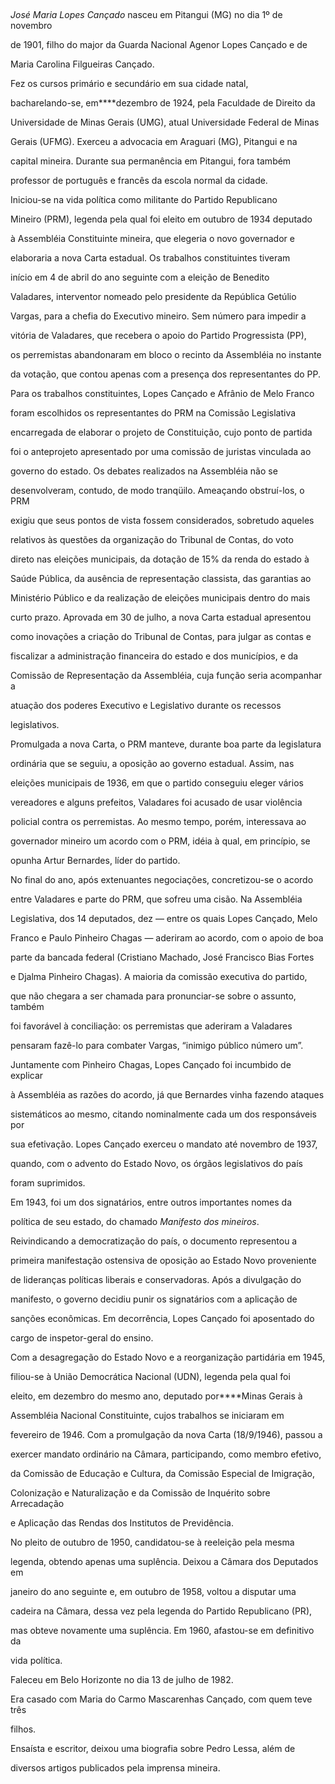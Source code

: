 

 



*José Maria Lopes Cançado* nasceu em Pitangui (MG) no dia 1º de novembro

de 1901, filho do major da Guarda Nacional Agenor Lopes Cançado e de

Maria Carolina Filgueiras Cançado.



Fez os cursos primário e secundário em sua cidade natal,

bacharelando-se, em****dezembro de 1924, pela Faculdade de Direito da

Universidade de Minas Gerais (UMG), atual Universidade Federal de Minas

Gerais (UFMG). Exerceu a advocacia em Araguari (MG), Pitangui e na

capital mineira. Durante sua permanência em Pitangui, fora também

professor de português e francês da escola normal da cidade.



Iniciou-se na vida política como militante do Partido Republicano

Mineiro (PRM), legenda pela qual foi eleito em outubro de 1934 deputado

à Assembléia Constituinte mineira, que elegeria o novo governador e

elaboraria a nova Carta estadual. Os trabalhos constituintes tiveram

início em 4 de abril do ano seguinte com a eleição de Benedito

Valadares, interventor nomeado pelo presidente da República Getúlio

Vargas, para a chefia do Executivo mineiro. Sem número para impedir a

vitória de Valadares, que recebera o apoio do Partido Progressista (PP),

os perremistas abandonaram em bloco o recinto da Assembléia no instante

da votação, que contou apenas com a presença dos representantes do PP.



Para os trabalhos constituintes, Lopes Cançado e Afrânio de Melo Franco

foram escolhidos os representantes do PRM na Comissão Legislativa

encarregada de elaborar o projeto de Constituição, cujo ponto de partida

foi o anteprojeto apresentado por uma comissão de juristas vinculada ao

governo do estado. Os debates realizados na Assembléia não se

desenvolveram, contudo, de modo tranqüilo. Ameaçando obstruí-los, o PRM

exigiu que seus pontos de vista fossem considerados, sobretudo aqueles

relativos às questões da organização do Tribunal de Contas, do voto

direto nas eleições municipais, da dotação de 15% da renda do estado à

Saúde Pública, da ausência de representação classista, das garantias ao

Ministério Público e da realização de eleições municipais dentro do mais

curto prazo. Aprovada em 30 de julho, a nova Carta estadual apresentou

como inovações a criação do Tribunal de Contas, para julgar as contas e

fiscalizar a administração financeira do estado e dos municípios, e da

Comissão de Representação da Assembléia, cuja função seria acompanhar a

atuação dos poderes Executivo e Legislativo durante os recessos

legislativos.



Promulgada a nova Carta, o PRM manteve, durante boa parte da legislatura

ordinária que se seguiu, a oposição ao governo estadual. Assim, nas

eleições municipais de 1936, em que o partido conseguiu eleger vários

vereadores e alguns prefeitos, Valadares foi acusado de usar violência

policial contra os perremistas. Ao mesmo tempo, porém, interessava ao

governador mineiro um acordo com o PRM, idéia à qual, em princípio, se

opunha Artur Bernardes, líder do partido.



No final do ano, após extenuantes negociações, concretizou-se o acordo

entre Valadares e parte do PRM, que sofreu uma cisão. Na Assembléia

Legislativa, dos 14 deputados, dez — entre os quais Lopes Cançado, Melo

Franco e Paulo Pinheiro Chagas — aderiram ao acordo, com o apoio de boa

parte da bancada federal (Cristiano Machado, José Francisco Bias Fortes

e Djalma Pinheiro Chagas). A maioria da comissão executiva do partido,

que não chegara a ser chamada para pronunciar-se sobre o assunto, também

foi favorável à conciliação: os perremistas que aderiram a Valadares

pensaram fazê-lo para combater Vargas, “inimigo público número um”.

Juntamente com Pinheiro Chagas, Lopes Cançado foi incumbido de explicar

à Assembléia as razões do acordo, já que Bernardes vinha fazendo ataques

sistemáticos ao mesmo, citando nominalmente cada um dos responsáveis por

sua efetivação. Lopes Cançado exerceu o mandato até novembro de 1937,

quando, com o advento do Estado Novo, os órgãos legislativos do país

foram suprimidos.



Em 1943, foi um dos signatários, entre outros importantes nomes da

política de seu estado, do chamado *Manifesto dos mineiros*.

Reivindicando a democratização do país, o documento representou a

primeira manifestação ostensiva de oposição ao Estado Novo proveniente

de lideranças políticas liberais e conservadoras. Após a divulgação do

manifesto, o governo decidiu punir os signatários com a aplicação de

sanções econômicas. Em decorrência, Lopes Cançado foi aposentado do

cargo de inspetor-geral do ensino.



Com a desagregação do Estado Novo e a reorganização partidária em 1945,

filiou-se à União Democrática Nacional (UDN), legenda pela qual foi

eleito, em dezembro do mesmo ano, deputado por****Minas Gerais à

Assembléia Nacional Constituinte, cujos trabalhos se iniciaram em

fevereiro de 1946. Com a promulgação da nova Carta (18/9/1946), passou a

exercer mandato ordinário na Câmara, participando, como membro efetivo,

da Comissão de Educação e Cultura, da Comissão Especial de Imigração,

Colonização e Naturalização e da Comissão de Inquérito sobre Arrecadação

e Aplicação das Rendas dos Institutos de Previdência.



No pleito de outubro de 1950, candidatou-se à reeleição pela mesma

legenda, obtendo apenas uma suplência. Deixou a Câmara dos Deputados em

janeiro do ano seguinte e, em outubro de 1958, voltou a disputar uma

cadeira na Câmara, dessa vez pela legenda do Partido Republicano (PR),

mas obteve novamente uma suplência. Em 1960, afastou-se em definitivo da

vida política.



Faleceu em Belo Horizonte no dia 13 de julho de 1982.



Era casado com Maria do Carmo Mascarenhas Cançado, com quem teve três

filhos.



Ensaísta e escritor, deixou uma biografia sobre Pedro Lessa, além de

diversos artigos publicados pela imprensa mineira.



 



 



